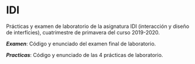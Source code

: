 # IDI
Prácticas y examen de laboratorio de la asignatura IDI (interacción y diseño de interfícies), cuatrimestre de primavera del curso 2019-2020.

**_Examen_**: Código y enunciado del examen final de laboratorio.

**_Practicas_**: Código y enunciado de las 4 prácticas de laboratorio.
